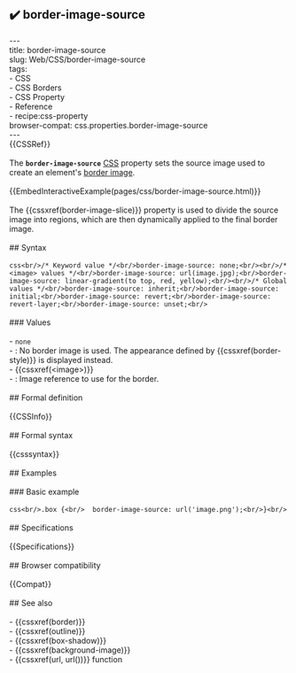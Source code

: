 ## ✔️ border-image-source 
 ---<br/>title: border-image-source<br/>slug: Web/CSS/border-image-source<br/>tags:<br/>  - CSS<br/>  - CSS Borders<br/>  - CSS Property<br/>  - Reference<br/>  - recipe:css-property<br/>browser-compat: css.properties.border-image-source<br/>---<br/>{{CSSRef}}<br/><br/>The **`border-image-source`** [CSS](/en-US/docs/Web/CSS) property sets the source image used to create an element's [border image](/en-US/docs/Web/CSS/border-image).<br/><br/>{{EmbedInteractiveExample(pages/css/border-image-source.html)}}<br/><br/>The {{cssxref(border-image-slice)}} property is used to divide the source image into regions, which are then dynamically applied to the final border image.<br/><br/>## Syntax<br/><br/>```css<br/>/* Keyword value */<br/>border-image-source: none;<br/><br/>/* <image> values */<br/>border-image-source: url(image.jpg);<br/>border-image-source: linear-gradient(to top, red, yellow);<br/><br/>/* Global values */<br/>border-image-source: inherit;<br/>border-image-source: initial;<br/>border-image-source: revert;<br/>border-image-source: revert-layer;<br/>border-image-source: unset;<br/>```<br/><br/>### Values<br/><br/>- `none`<br/>  - : No border image is used. The appearance defined by {{cssxref(border-style)}} is displayed instead.<br/>- {{cssxref(&lt;image&gt;)}}<br/>  - : Image reference to use for the border.<br/><br/>## Formal definition<br/><br/>{{CSSInfo}}<br/><br/>## Formal syntax<br/><br/>{{csssyntax}}<br/><br/>## Examples<br/><br/>### Basic example<br/><br/>```css<br/>.box {<br/>  border-image-source: url('image.png');<br/>}<br/>```<br/><br/>## Specifications<br/><br/>{{Specifications}}<br/><br/>## Browser compatibility<br/><br/>{{Compat}}<br/><br/>## See also<br/><br/>- {{cssxref(border)}}<br/>- {{cssxref(outline)}}<br/>- {{cssxref(box-shadow)}}<br/>- {{cssxref(background-image)}}<br/>- {{cssxref(url, url())}} function<br/>